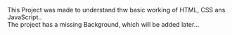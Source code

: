 This Project was made to understand thw basic working of HTML, CSS ans JavaScript..
<br>
The project has a missing Background, which will be added later...
